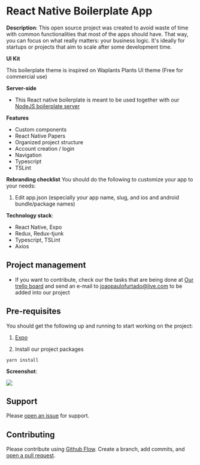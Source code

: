 # React Native Boilerplate App

**Description**: This open source project was created to avoid waste of time with common functionalities that most of the apps should have. That way, you can focus on what really matters: your business logic. It's ideally for startups or projects that aim to scale after some development time.

**UI Kit**

This boilerplate theme is inspired on Waplants Plants UI theme (Free for commercial use)

**Server-side**

- This React native boilerplate is meant to be used together with our [NodeJS boilerplate server](https://github.com/jonit-dev/node-express-boilerplate-app)

**Features**

- Custom components
- React Native Papers
- Organized project structure
- Account creation / login
- Navigation
- Typescript
- TSLint

**Rebranding checklist**
You should do the following to customize your app to your needs:

1. Edit app.json (especially your app name, slug, and ios and android bundle/package names)

**Technology stack**:

- React Native, Expo
- Redux, Redux-tjunk
- Typescript, TSLint
- Axios

## Project management

- If you want to contribute, check our the tasks that are being done at [Our trello board](https://trello.com/b/PW9Eah9Q/app-boilerplates) and send an e-mail to joaopaulofurtado@live.com to be added into our project

## Pre-requisites

You should get the following up and running to start working on the project:

1. [Expo](https://docs.expo.io/versions/latest/get-started/installation/)

2. Install our project packages

```
yarn install
```

**Screenshot**:

![](https://i.ibb.co/yP7LYj9/3ed94769-ffcd-463d-8c5e-49b08bf9e5b3.jpg)

## Support

Please [open an issue](https://github.com/jonit-dev/node-express-boilerplate-app/issues) for support.

## Contributing

Please contribute using [Github Flow](https://guides.github.com/introduction/flow/). Create a branch, add commits, and [open a pull request](https://github.com/jonit-dev/node-express-boilerplate-app/pulls).
